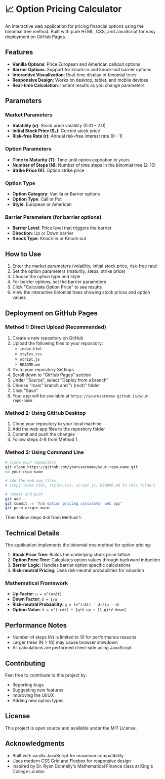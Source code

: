 # 📈 Option Pricing Calculator

An interactive web application for pricing financial options using the binomial tree method. Built with pure HTML, CSS, and JavaScript for easy deployment on GitHub Pages.

## Features

- **Vanilla Options**: Price European and American call/put options
- **Barrier Options**: Support for knock-in and knock-out barrier options
- **Interactive Visualization**: Real-time display of binomial trees
- **Responsive Design**: Works on desktop, tablet, and mobile devices
- **Real-time Calculation**: Instant results as you change parameters

## Parameters

### Market Parameters
- **Volatility (σ)**: Stock price volatility (0.01 - 2.0)
- **Initial Stock Price (S₀)**: Current stock price
- **Risk-free Rate (r)**: Annual risk-free interest rate (0 - 1)

### Option Parameters
- **Time to Maturity (T)**: Time until option expiration in years
- **Number of Steps (N)**: Number of time steps in the binomial tree (2-10)
- **Strike Price (K)**: Option strike price

### Option Type
- **Option Category**: Vanilla or Barrier options
- **Option Type**: Call or Put
- **Style**: European or American

### Barrier Parameters (for barrier options)
- **Barrier Level**: Price level that triggers the barrier
- **Direction**: Up or Down barrier
- **Knock Type**: Knock-in or Knock-out

## How to Use

1. Enter the market parameters (volatility, initial stock price, risk-free rate)
2. Set the option parameters (maturity, steps, strike price)
3. Choose the option type and style
4. For barrier options, set the barrier parameters
5. Click "Calculate Option Price" to see results
6. View the interactive binomial trees showing stock prices and option values

## Deployment on GitHub Pages

### Method 1: Direct Upload (Recommended)

1. Create a new repository on GitHub
2. Upload the following files to your repository:
   - `index.html`
   - `styles.css`
   - `script.js`
   - `README.md`
3. Go to your repository Settings
4. Scroll down to "GitHub Pages" section
5. Under "Source", select "Deploy from a branch"
6. Choose "main" branch and "/ (root)" folder
7. Click "Save"
8. Your app will be available at `https://yourusername.github.io/your-repo-name`

### Method 2: Using GitHub Desktop

1. Clone your repository to your local machine
2. Add the web app files to the repository folder
3. Commit and push the changes
4. Follow steps 4-8 from Method 1

### Method 3: Using Command Line

```bash
# Clone your repository
git clone https://github.com/yourusername/your-repo-name.git
cd your-repo-name

# Add the web app files
# (Copy index.html, styles.css, script.js, README.md to this folder)

# Commit and push
git add .
git commit -m "Add option pricing calculator web app"
git push origin main
```

Then follow steps 4-8 from Method 1.

## Technical Details

The application implements the binomial tree method for option pricing:

1. **Stock Price Tree**: Builds the underlying stock price lattice
2. **Option Price Tree**: Calculates option values through backward induction
3. **Barrier Logic**: Handles barrier option specific calculations
4. **Risk-neutral Pricing**: Uses risk-neutral probabilities for valuation

### Mathematical Framework

- **Up Factor**: `u = e^(σ√Δt)`
- **Down Factor**: `d = 1/u`
- **Risk-neutral Probability**: `q = (e^(rΔt) - d)/(u - d)`
- **Option Value**: `V = e^(-rΔt) * [q*V_up + (1-q)*V_down]`

## Performance Notes

- Number of steps (N) is limited to 10 for performance reasons
- Larger trees (N > 10) may cause browser slowdown
- All calculations are performed client-side using JavaScript

## Contributing

Feel free to contribute to this project by:
- Reporting bugs
- Suggesting new features
- Improving the UI/UX
- Adding new option types

## License

This project is open source and available under the MIT License.

## Acknowledgments

- Built with vanilla JavaScript for maximum compatibility
- Uses modern CSS Grid and Flexbox for responsive design
- Inspired by Dr. Ryan Donnelly's Mathematical Finance class at King's College London 